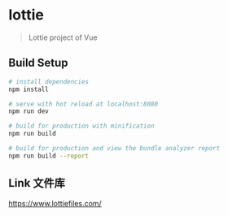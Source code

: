 # lottie

> Lottie project of Vue

## Build Setup

``` bash
# install dependencies
npm install

# serve with hot reload at localhost:8080
npm run dev

# build for production with minification
npm run build

# build for production and view the bundle analyzer report
npm run build --report
```
## Link 文件库
https://www.lottiefiles.com/
